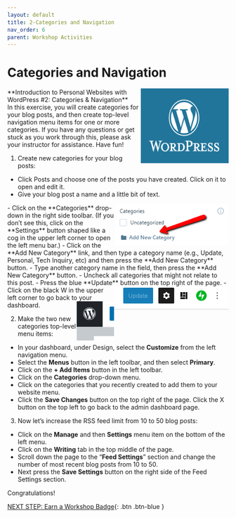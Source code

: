 ```yaml
---
layout: default
title: 2-Categories and Navigation
nav_order: 6
parent: Workshop Activities
---
```

# Categories and Navigation
<img src="images//wordpress-categories-01.png" style="float:right;width:200px;height:170px" alt="wordpress logo."> 
**Introduction to Personal Websites with WordPress #2: Categories & Navigation**<br>
In this exercise, you will create categories for your blog posts, and then create top-level navigation menu items for one or more categories. If you have any questions or get stuck as you work through this, please ask your instructor for assistance. Have fun!

1. Create new categories for your blog posts:
  - Click Posts and choose one of the posts you have created. Click on it to open and edit it. 
  - Give your blog post a name and a little bit of text.
  <img src="images//wordpress-categories-03.png" style="float:right" alt="Add new category."> 
  - Click on the **Categories** drop-down in the right side toolbar. (If you don’t see this, click on the **Settings** button shaped like a cog in the upper left corner to open the left menu bar.)
  - Click on the **Add New Category** link, and then type a category name (e.g., Update, Personal, Tech Inquiry, etc) and then press the **Add New Category** button.
  - Type another category name in the field, then press the **Add New Category** button. 
  - Uncheck all categories that might not relate to this post.
  - Press the blue **Update** button on the top right of the page.
  <img src="images//wordpress-categories-02.png" style="float:right" alt="update button.">  
  - Click on the black W in the upper left corner to go back to your dashboard.
  <img src="images//wordpress-categories-04.png" style="float:right" alt="black W button."> 
  
2. Make the two new categories top-level menu items:
  - In your dashboard, under Design, select the **Customize** from the left navigation menu.
  - Select the **Menus** button in the left toolbar, and then select **Primary**.
  - Click on the **+ Add Items** button in the left toolbar.
  - Click on the **Categories** drop-down menu.
  - Click on the categories that you recently created to add them to your website menu.
  - Click the **Save Changes** button on the top right of the page. Click the X button on the top left to go back to the admin dashboard page.

3. Now let’s increase the RSS feed limit from 10 to 50 blog posts:
  - Click on the **Manage** and then **Settings** menu item on the bottom of the left menu.
  - Click on the **Writing** tab in the top middle of the page.
  - Scroll down the page to the “**Feed Settings**” section and change the number of most recent blog posts from 10 to 50. 
  - Next press the **Save Settings** button on the right side of the Feed Settings section.

Congratulations!

[NEXT STEP: Earn a Workshop Badge](informal-credentials.html){: .btn .btn-blue }
